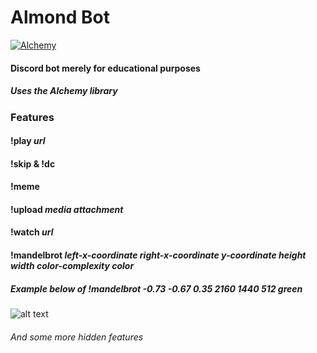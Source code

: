 # Almond Bot

[![Alchemy](https://img.shields.io/badge/alchemy-0.6.0-A56FBD.svg)](https://github.com/cronokirby/alchemy)

#### Discord bot merely for educational purposes

##### Uses the Alchemy library


### Features

#### !play *url*
#### !skip & !dc
#### !meme
#### !upload *media attachment*
#### !watch *url*
#### !mandelbrot *left-x-coordinate* *right-x-coordinate* *y-coordinate* *height* *width* *color-complexity* *color*
##### Example below of !mandelbrot -0.73 -0.67 0.35 2160 1440 512 green
![alt text](https://i.imgur.com/5CXFHWb.png)


###### And some more hidden features
